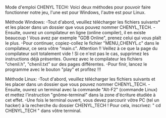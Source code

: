 Mode d'emploi CHENYL TECH:
Voici deux méthodes pour pouvoir faire fonctionner notre jeu, l'une est pour Windows, l'autre est pour Linux.

Méthode Windows:
 -Tout d'abord, veuillez télécharger les fichiers suivants* et les placer dans un dossier que vous pouvez nommer CHENYL_TECH.
 -Ensuite, ouvrez un compilateur en ligne (online compiler), il en existe beaucoup ! Vous avez par exemple "GDB Online", prenez celui qui vous plaît le plus.
 -Pour continuer, copiez-collez le fichier "MENU_CHENYL.c" dans le compilateur, ce sera vôtre "main.c". Attention !! Veillez à ce que la page du compilateur soit totalement vide ! Si ce n'est pas le cas, supprimez les instructions déjà présentes. Ouvrez avec le compilateur les fichiers "chenil.h", "chenil.txt" sur des pages différentes. 
 -Pour finir, lancez le programme avec le bouton "play" et profitez !!! 
 
Méthode Linux:
 -Tout d'abord, veuillez télécharger les fichiers suivants et les placer dans un dossier que vous pouvez nommer CHENYL_TECH.
 -Ensuite, ouvrez un terminal avec la commande "Alt-F2" (commande Linux) et mettez l'instruction "gnôme-terminal" dans la zone d'écriture étudiée à cet effet.
 -Une fois le terminal ouvert, vous devez parcourir vôtre PC (tel un hacker) à la recherche du dossier CHENYL_TECH ! Pour cela, inscrivez: " cd CHENYL_TECH " dans vôtre terminal.   

